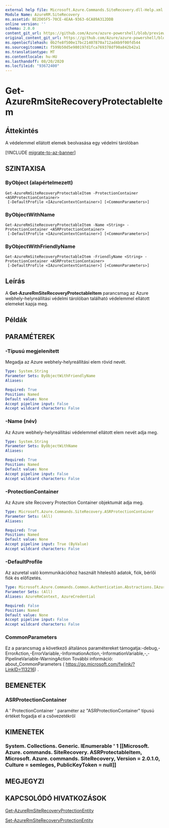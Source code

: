 ```yaml
---
external help file: Microsoft.Azure.Commands.SiteRecovery.dll-Help.xml
Module Name: AzureRM.SiteRecovery
ms.assetid: BE2D05F5-70CE-4EAA-9363-6CA89A312DDB
online version: ''
schema: 2.0.0
content_git_url: https://github.com/Azure/azure-powershell/blob/preview/src/ResourceManager/SiteRecovery/Commands.SiteRecovery/help/Get-AzureRmSiteRecoveryProtectableItem.md
original_content_git_url: https://github.com/Azure/azure-powershell/blob/preview/src/ResourceManager/SiteRecovery/Commands.SiteRecovery/help/Get-AzureRmSiteRecoveryProtectableItem.md
ms.openlocfilehash: 0b2fe8f500e17bc21407870a712ad4b9f00fd544
ms.sourcegitcommit: f599b50d5e980197d1fca769378df90a842b42a1
ms.translationtype: MT
ms.contentlocale: hu-HU
ms.lasthandoff: 08/20/2020
ms.locfileid: "93672400"
---
```

# Get-AzureRmSiteRecoveryProtectableItem

## Áttekintés
A védelemmel ellátott elemek beolvasása egy védelmi tárolóban

[!INCLUDE [migrate-to-az-banner](../../includes/migrate-to-az-banner.md)]

## SZINTAXISA

### ByObject (alapértelmezett)
```
Get-AzureRmSiteRecoveryProtectableItem -ProtectionContainer <ASRProtectionContainer>
 [-DefaultProfile <IAzureContextContainer>] [<CommonParameters>]
```

### ByObjectWithName
```
Get-AzureRmSiteRecoveryProtectableItem -Name <String> -ProtectionContainer <ASRProtectionContainer>
 [-DefaultProfile <IAzureContextContainer>] [<CommonParameters>]
```

### ByObjectWithFriendlyName
```
Get-AzureRmSiteRecoveryProtectableItem -FriendlyName <String> -ProtectionContainer <ASRProtectionContainer>
 [-DefaultProfile <IAzureContextContainer>] [<CommonParameters>]
```

## Leírás
A **Get-AzureRmSiteRecoveryProtectableItem** parancsmag az Azure webhely-helyreállítási védelmi tárolóban található védelemmel ellátott elemeket kapja meg.

## Példák

## PARAMÉTEREK

### -Típusú megjelenített
Megadja az Azure webhely-helyreállítási elem rövid nevét.

```yaml
Type: System.String
Parameter Sets: ByObjectWithFriendlyName
Aliases: 

Required: True
Position: Named
Default value: None
Accept pipeline input: False
Accept wildcard characters: False
```

### -Name (név)
Az Azure webhely-helyreállítási védelemmel ellátott elem nevét adja meg.

```yaml
Type: System.String
Parameter Sets: ByObjectWithName
Aliases: 

Required: True
Position: Named
Default value: None
Accept pipeline input: False
Accept wildcard characters: False
```

### -ProtectionContainer
Az Azure site Recovery Protection Container objektumát adja meg.

```yaml
Type: Microsoft.Azure.Commands.SiteRecovery.ASRProtectionContainer
Parameter Sets: (All)
Aliases: 

Required: True
Position: Named
Default value: None
Accept pipeline input: True (ByValue)
Accept wildcard characters: False
```

### -DefaultProfile
Az azuretal való kommunikációhoz használt hitelesítő adatok, fiók, bérlői fiók és előfizetés.

```yaml
Type: Microsoft.Azure.Commands.Common.Authentication.Abstractions.IAzureContextContainer
Parameter Sets: (All)
Aliases: AzureRmContext, AzureCredential

Required: False
Position: Named
Default value: None
Accept pipeline input: False
Accept wildcard characters: False
```

### CommonParameters
Ez a parancsmag a következő általános paramétereket támogatja:-debug,-ErrorAction,-ErrorVariable,-InformationAction,-InformationVariable,-,-PipelineVariable-WarningAction További információ: about_CommonParameters ( https://go.microsoft.com/fwlink/?LinkID=113216) .

## BEMENETEK

### ASRProtectionContainer
A ' ProtectionContainer ' paraméter az "ASRProtectionContainer" típusú értéket fogadja el a csővezetékről

## KIMENETEK

### System. Collections. Generic. IEnumerable ' 1 [[Microsoft. Azure. commands. SiteRecovery. ASRProtectableItem, Microsoft. Azure. commands. SiteRecovery, Version = 2.0.1.0, Culture = semleges, PublicKeyToken = null]]

## MEGJEGYZI

## KAPCSOLÓDÓ HIVATKOZÁSOK

[Get-AzureRmSiteRecoveryProtectionEntity](./Get-AzureRmSiteRecoveryProtectionEntity.md)

[Set-AzureRmSiteRecoveryProtectionEntity](./Set-AzureRmSiteRecoveryProtectionEntity.md)
